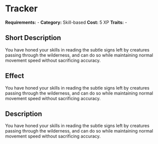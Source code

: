 # Tracker

**Requirements:** -
**Category:** Skill-based
**Cost:** 5 XP
**Traits:** -


## Short Description
You have honed your skills in reading the subtle signs left by creatures passing through the wilderness, and can do so while maintaining normal movement speed without sacrificing accuracy.

## Effect
You have honed your skills in reading the subtle signs left by creatures passing through the wilderness, and can do so while maintaining normal movement speed without sacrificing accuracy.

## Description
You have honed your skills in reading the subtle signs left by creatures passing through the wilderness, and can do so while maintaining normal movement speed without sacrificing accuracy.